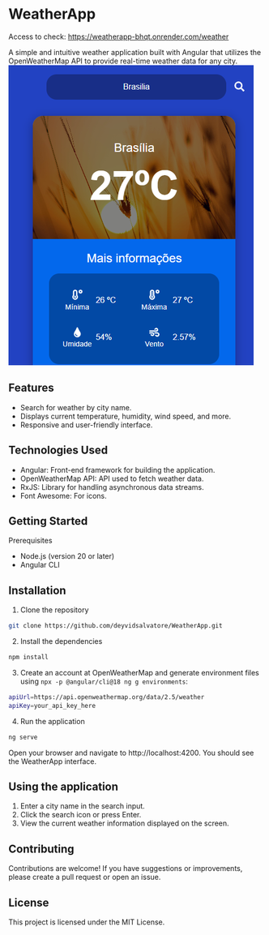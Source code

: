 # WeatherApp
Access to check: https://weatherapp-bhqt.onrender.com/weather

A simple and intuitive weather application built with Angular that utilizes the OpenWeatherMap API to provide real-time weather data for any city.
![alt text](docs/print1.png)

## Features
- Search for weather by city name.
- Displays current temperature, humidity, wind speed, and more.
- Responsive and user-friendly interface.

## Technologies Used
- Angular: Front-end framework for building the application.
- OpenWeatherMap API: API used to fetch weather data.
- RxJS: Library for handling asynchronous data streams.
- Font Awesome: For icons.

## Getting Started
Prerequisites
- Node.js (version 20 or later)
- Angular CLI

## Installation
1. Clone the repository
```bash
git clone https://github.com/deyvidsalvatore/WeatherApp.git
```
2. Install the dependencies
```bash
npm install
```
3. Create an account at OpenWeatherMap and generate environment files using ```npx -p @angular/cli@18 ng g environments```:
```bash
apiUrl=https://api.openweathermap.org/data/2.5/weather
apiKey=your_api_key_here
```

4. Run the application
```bash
ng serve
```

Open your browser and navigate to http://localhost:4200. You should see the WeatherApp interface.

## Using the application
1. Enter a city name in the search input.
2. Click the search icon or press Enter.
3. View the current weather information
displayed on the screen.

## Contributing
Contributions are welcome! If you have suggestions or improvements, please create a pull request or open an issue.

## License
This project is licensed under the MIT License.
